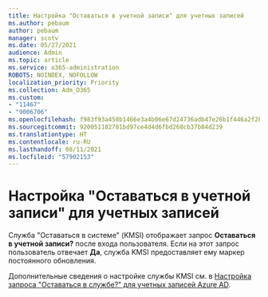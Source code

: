 ```yaml
---
title: Настройка "Оставаться в учетной записи" для учетных записей
ms.author: pebaum
author: pebaum
manager: scotv
ms.date: 05/27/2021
audience: Admin
ms.topic: article
ms.service: o365-administration
ROBOTS: NOINDEX, NOFOLLOW
localization_priority: Priority
ms.collection: Adm_O365
ms.custom:
- "11467"
- "9006706"
ms.openlocfilehash: f983f93a450b1466e3a4b06e67d24736adb47e26b1f446a2f28ca76f87967505
ms.sourcegitcommit: 920051182781bd97ce4d4d6fbd268cb37b84d239
ms.translationtype: HT
ms.contentlocale: ru-RU
ms.lasthandoff: 08/11/2021
ms.locfileid: "57902153"
---
```

# <a name="configure-stay-signed-in-for-accounts"></a>Настройка "Оставаться в учетной записи" для учетных записей

Служба "Оставаться в системе" (KMSI) отображает запрос **Оставаться в учетной записи?** после входа пользователя. Если на этот запрос пользователь отвечает **Да**, служба KMSI предоставляет ему маркер постоянного обновления. 

Дополнительные сведения о настройке службы KMSI см. в [Настройка запроса "Оставаться в службе?" для учетных записей Azure AD](https://docs.microsoft.com/azure/active-directory/fundamentals/keep-me-signed-in).